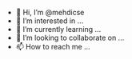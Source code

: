 - 👋 Hi, I’m @mehdicse
- 👀 I’m interested in ...
- 🌱 I’m currently learning ...
- 💞️ I’m looking to collaborate on ...
- 📫 How to reach me ...

<!---
mehdicse/mehdicse is a ✨ special ✨ repository because its `README.md` (this file) appears on your GitHub profile.
You can click the Preview link to take a look at your changes.
--->
